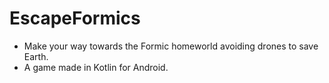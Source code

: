 # EscapeFormics
- Make your way towards the Formic homeworld avoiding drones to save Earth.
- A game made in Kotlin for Android.
